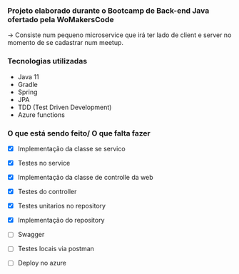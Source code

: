 ### Projeto elaborado durante o Bootcamp de Back-end Java ofertado pela WoMakersCode

-> Consiste num pequeno microservice que irá ter lado de client e server no momento de se cadastrar num meetup.

### Tecnologias utilizadas
 - Java 11
 - Gradle
 - Spring
 - JPA
 - TDD (Test Driven Development)
 - Azure functions

### O que está sendo feito/ O que falta fazer

- [x] Implementação da classe se servico

- [x] Testes no service

- [x] Implementação da classe de controlle da web

- [x] Testes do controller

- [x] Testes unitarios no repository

- [x] Implementação do repository

- [ ] Swagger

- [ ] Testes locais via postman

- [ ] Deploy no azure
